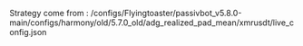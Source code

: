 Strategy come from : /configs/Flyingtoaster/passivbot_v5.8.0-main/configs/harmony/old/5.7.0_old/adg_realized_pad_mean/xmrusdt/live_config.json